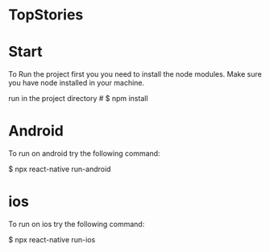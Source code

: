 # TopStories

# Start

To Run the project first you you need to install the node modules.
Make sure you have node installed in your machine.

run in the project directory # $ npm install

# Android

To run on android try the following command:

$ npx react-native run-android

# ios

To run on ios try the following command:

$ npx react-native run-ios
